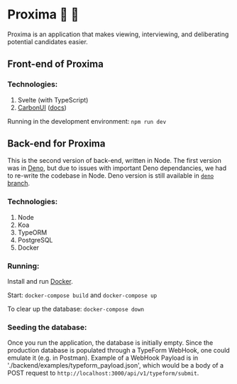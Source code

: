 # Proxima 🚀 🌌

Proxima is an application that makes viewing, interviewing, and deliberating potential candidates easier.

## Front-end of Proxima
### Technologies:
1. Svelte (with TypeScript)
2. [CarbonUI](https://github.com/IBM/carbon-components-svelte) ([docs](https://carbon-svelte.vercel.app/))

Running in the development environment:
`npm run dev`

## Back-end for Proxima

This is the second version of back-end, written in Node. The first version was in [Deno](https://deno.land/), but due to issues with important Deno dependancies, we had to re-write the codebase in Node. Deno version is still available in [`deno` branch](https://github.com/VandyHacks/proxima/tree/deno).

### Technologies:

1. Node
2. Koa
3. TypeORM
4. PostgreSQL
5. Docker

### Running:

Install and run [Docker](https://docs.docker.com/get-docker/).

Start:
`docker-compose build` and `docker-compose up`

To clear up the database:
`docker-compose down`

### Seeding the database:

Once you run the application, the database is initially empty. Since the production database is populated through a TypeForm WebHook, one could emulate it (e.g. in Postman). Example of a WebHook Payload is in './backend/examples/typeform_payload.json', which would be a body of a POST request to `http://localhost:3000/api/v1/typeform/submit`.
